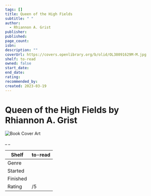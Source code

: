 ```yaml
---
tags: []
title: Queen of the High Fields
subtitle: " "
author:
  - Rhiannon A. Grist
publisher: 
published: 
page_count: 
isbn: 
description: ""
coverUrl: https://covers.openlibrary.org/b/olid/OL38091629M-M.jpg
shelf: to-read
owned: false
start_date: 
end_date: 
rating: 
recommended_by: 
created: 2023-03-19
---
```


# Queen of the High Fields by Rhiannon A. Grist

![Book Cover Art](https://covers.openlibrary.org/b/olid/OL38091629M-M.jpg)

_ _

| Shelf | to-read |
| --- | --- |
| Genre |  |
| Started |  |
| Finished |  |
| Rating | /5 |

